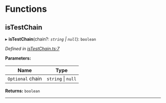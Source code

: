 

# Functions

<a id="istestchain"></a>

##  isTestChain

▸ **isTestChain**(chain?: *`string` \| `null`*): `boolean`

*Defined in [isTestChain.ts:7](https://github.com/polkadot-js/ui/blob/6337a1f/packages/ui-util/src/isTestChain.ts#L7)*

**Parameters:**

| Name | Type |
| ------ | ------ |
| `Optional` chain | `string` \| `null` |

**Returns:** `boolean`

___

